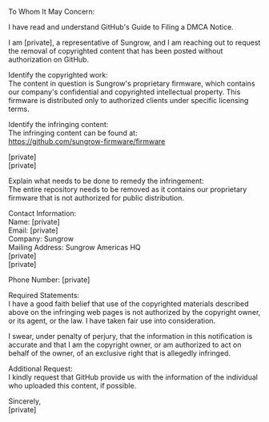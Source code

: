 To Whom It May Concern:

I have read and understand GitHub's Guide to Filing a DMCA Notice.

I am [private], a representative of Sungrow, and I am reaching out to request the removal of copyrighted content that has been posted without authorization on GitHub.

Identify the copyrighted work:  
The content in question is Sungrow's proprietary firmware, which contains our company's confidential and copyrighted intellectual property. This firmware is distributed only to authorized clients under specific licensing terms.

 

Identify the infringing content:  
The infringing content can be found at:  
https://github.com/sungrow-firmware/firmware

[private]  
[private]  

Explain what needs to be done to remedy the infringement:  
The entire repository needs to be removed as it contains our proprietary firmware that is not authorized for public distribution.

 

Contact Information:  
Name: [private]  
Email: [private]  
Company: Sungrow  
Mailing Address: Sungrow Americas HQ  
                 [private]  
                 [private]  

Phone Number: [private]  

Required Statements:  
I have a good faith belief that use of the copyrighted materials described above on the infringing web pages is not authorized by the copyright owner, or its agent, or the law. I have taken fair use into consideration.
 
I swear, under penalty of perjury, that the information in this notification is accurate and that I am the copyright owner, or am authorized to act on behalf of the owner, of an exclusive right that is allegedly infringed.

Additional Request:  
I kindly request that GitHub provide us with the information of the individual who uploaded this content, if possible.

 

Sincerely,  
[private]  

